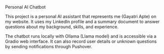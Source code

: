 Personal AI Chatbot

This project is a personal AI assistant that represents me (Gayatri Apte) on my website. It uses my LinkedIn profile and a summary document to answer questions about my background, skills, and experience.

The chatbot runs locally with Ollama (Llama model) and is accessible via a Gradio web interface. It can also record user details or unknown questions by sending notifications through Pushover.

